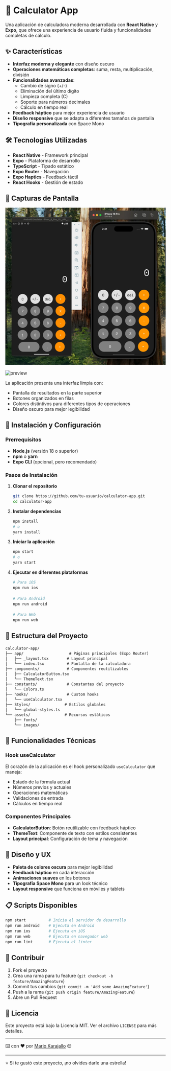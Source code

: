# 🧮 Calculator App

Una aplicación de calculadora moderna desarrollada con **React Native** y **Expo**, que ofrece una experiencia de usuario fluida y funcionalidades completas de cálculo.

## ✨ Características

- **Interfaz moderna y elegante** con diseño oscuro
- **Operaciones matemáticas completas**: suma, resta, multiplicación, división
- **Funcionalidades avanzadas**:
  - Cambio de signo (+/-)
  - Eliminación del último dígito
  - Limpieza completa (C)
  - Soporte para números decimales
  - Cálculo en tiempo real
- **Feedback háptico** para mejor experiencia de usuario
- **Diseño responsive** que se adapta a diferentes tamaños de pantalla
- **Tipografía personalizada** con Space Mono

## 🛠️ Tecnologías Utilizadas

- **React Native** - Framework principal
- **Expo** - Plataforma de desarrollo
- **TypeScript** - Tipado estático
- **Expo Router** - Navegación
- **Expo Haptics** - Feedback táctil
- **React Hooks** - Gestión de estado

## 📱 Capturas de Pantalla

![preview](calculator-app.webp)

![preview](calculator-app-demo.gift)

La aplicación presenta una interfaz limpia con:

- Pantalla de resultados en la parte superior
- Botones organizados en filas
- Colores distintivos para diferentes tipos de operaciones
- Diseño oscuro para mejor legibilidad

## 🚀 Instalación y Configuración

### Prerrequisitos

- **Node.js** (versión 18 o superior)
- **npm** o **yarn**
- **Expo CLI** (opcional, pero recomendado)

### Pasos de Instalación

1. **Clonar el repositorio**

   ```bash
   git clone https://github.com/tu-usuario/calculator-app.git
   cd calculator-app
   ```

2. **Instalar dependencias**

   ```bash
   npm install
   # o
   yarn install
   ```

3. **Iniciar la aplicación**

   ```bash
   npm start
   # o
   yarn start
   ```

4. **Ejecutar en diferentes plataformas**

   ```bash
   # Para iOS
   npm run ios

   # Para Android
   npm run android

   # Para Web
   npm run web
   ```

## 📁 Estructura del Proyecto

```
calculator-app/
├── app/                    # Páginas principales (Expo Router)
│   ├── _layout.tsx        # Layout principal
│   └── index.tsx          # Pantalla de la calculadora
├── components/            # Componentes reutilizables
│   ├── CalculatorButton.tsx
│   └── ThemeText.tsx
├── constants/             # Constantes del proyecto
│   └── Colors.ts
├── hooks/                 # Custom hooks
│   └── useCalculator.tsx
├── Styles/               # Estilos globales
│   └── global-styles.ts
└── assets/               # Recursos estáticos
    ├── fonts/
    └── images/
```

## 🔧 Funcionalidades Técnicas

### Hook useCalculator

El corazón de la aplicación es el hook personalizado `useCalculator` que maneja:

- Estado de la fórmula actual
- Números previos y actuales
- Operaciones matemáticas
- Validaciones de entrada
- Cálculos en tiempo real

### Componentes Principales

- **CalculatorButton**: Botón reutilizable con feedback háptico
- **ThemeText**: Componente de texto con estilos consistentes
- **Layout principal**: Configuración de tema y navegación

## 🎨 Diseño y UX

- **Paleta de colores oscura** para mejor legibilidad
- **Feedback háptico** en cada interacción
- **Animaciones suaves** en los botones
- **Tipografía Space Mono** para un look técnico
- **Layout responsive** que funciona en móviles y tablets

## 📋 Scripts Disponibles

```bash
npm start          # Inicia el servidor de desarrollo
npm run android    # Ejecuta en Android
npm run ios        # Ejecuta en iOS
npm run web        # Ejecuta en navegador web
npm run lint       # Ejecuta el linter
```

## 🤝 Contribuir

1. Fork el proyecto
2. Crea una rama para tu feature (`git checkout -b feature/AmazingFeature`)
3. Commit tus cambios (`git commit -m 'Add some AmazingFeature'`)
4. Push a la rama (`git push origin feature/AmazingFeature`)
5. Abre un Pull Request

## 📄 Licencia

Este proyecto está bajo la Licencia MIT. Ver el archivo `LICENSE` para más detalles.

---

⌨️ con ❤️ por [Mario Karajallo](https://karajallo.com) 😊

---

⭐ Si te gustó este proyecto, ¡no olvides darle una estrella!
